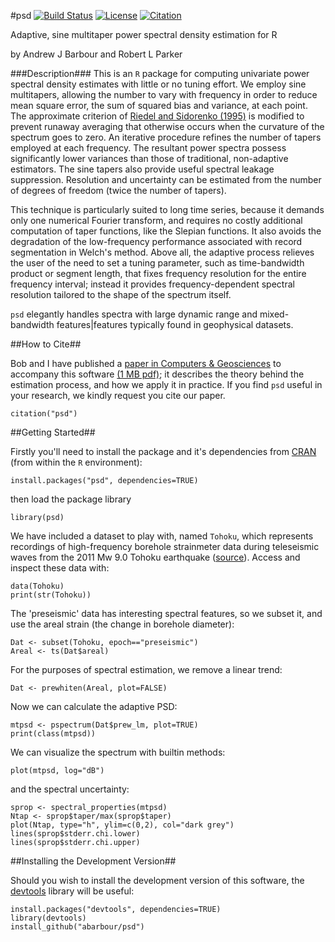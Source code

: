 #psd [![Build Status](https://travis-ci.org/abarbour/psd.png?branch=master)](https://travis-ci.org/abarbour/psd) [![License](http://img.shields.io/badge/license-GPL%20%28%3E=%202%29-brightgreen.svg?style=flat)](http://www.gnu.org/licenses/gpl-2.0.html) [![Citation](https://img.shields.io/badge/Citation-CAGEO-brightgreen.svg?style=flat)](http://dx.doi.org/10.1016/j.cageo.2013.09.015)


Adaptive, sine multitaper power spectral density estimation for R

by Andrew J Barbour and Robert L Parker

###Description###
This is an `R`
package for computing univariate power spectral density
estimates with little or no tuning effort.
We employ sine multitapers, allowing the number to vary with frequency
in order to reduce mean square error, the sum of squared bias and
variance, at each point.  The approximate criterion of
[Riedel and Sidorenko (1995)](http://dx.doi.org/10.1109/78.365298)
is modified to prevent runaway averaging that otherwise occurs when
the curvature of the spectrum goes to zero.  An iterative procedure
refines the number of tapers employed at each frequency.  The resultant
power spectra possess significantly lower variances 
than those of traditional, non-adaptive estimators.  The sine tapers also provide
useful spectral leakage suppression.  Resolution and uncertainty can
be estimated from the number of degrees of freedom (twice the number
of tapers).

This technique is particularly suited to long time series, because
it demands only one numerical Fourier transform, and requires no
costly additional computation of taper functions, like the Slepian
functions.  It also avoids the degradation of the low-frequency
performance associated with record segmentation 
in Welch's method.
Above all, the adaptive process relieves the user of the need to set
a tuning parameter, such as time-bandwidth product or segment length,
that fixes frequency resolution for the entire frequency interval; instead
it provides frequency-dependent spectral resolution tailored to the
shape of the spectrum itself.

`psd` elegantly handles
spectra with large dynamic range and mixed-bandwidth features|features
typically found in geophysical datasets.  

##How to Cite##

Bob and I have published a 
[paper in Computers & Geosciences][1]
to accompany this software [(1 MB pdf)][pdf]; it describes the theory behind
the estimation process, and how we apply it in practice.
If you find `psd` useful in your research, we kindly request
you cite our paper.


    citation("psd")


##Getting Started##

Firstly you'll need to install the package and it's dependencies
from [CRAN](http://cran.r-project.org/web/packages/psd/)
(from within the `R` environment):

    install.packages("psd", dependencies=TRUE)

then load the package library

    library(psd)

We have included a dataset to play with, named `Tohoku`, which represents
recordings of
high-frequency borehole strainmeter data during
teleseismic waves from the 2011 Mw 9.0 Tohoku 
earthquake ([source](http://goo.gl/Gx7Ww)).
Access and inspect these data with:

    data(Tohoku)
    print(str(Tohoku))

The 'preseismic' data has interesting spectral features, so we
subset it, and use the areal strain (the change in borehole
diameter):

    Dat <- subset(Tohoku, epoch=="preseismic")
    Areal <- ts(Dat$areal)

For the purposes of spectral estimation, we remove a linear trend:

    Dat <- prewhiten(Areal, plot=FALSE)

Now we can calculate the adaptive PSD:

    mtpsd <- pspectrum(Dat$prew_lm, plot=TRUE)
    print(class(mtpsd))

We can visualize the spectrum with builtin methods:

    plot(mtpsd, log="dB")

and the spectral uncertainty:

    sprop <- spectral_properties(mtpsd)
    Ntap <- sprop$taper/max(sprop$taper)
    plot(Ntap, type="h", ylim=c(0,2), col="dark grey") 
    lines(sprop$stderr.chi.lower)
    lines(sprop$stderr.chi.upper)

##Installing the Development Version##

Should you wish to install the development version
of this software, the [devtools][2] library
will be useful:

    install.packages("devtools", dependencies=TRUE)
    library(devtools)
    install_github("abarbour/psd")

[1]: http://dx.doi.org/10.1016/j.cageo.2013.09.015
[2]: http://cran.r-project.org/web/packages/devtools
[pdf]: https://github.com/abarbour/psd/raw/master/paper/2014.barbour_parker.official.CAGEO3272.pdf
